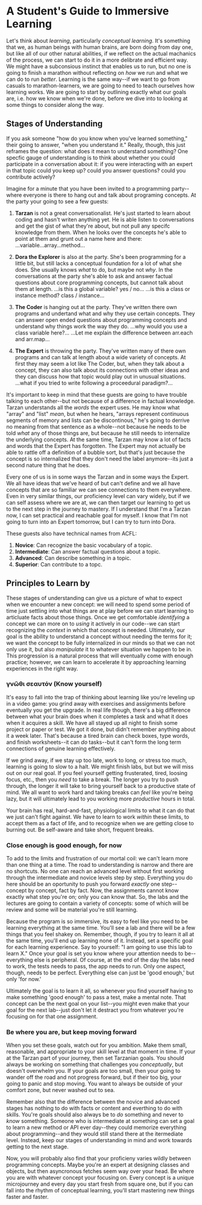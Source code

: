 # A Student's Guide to Immersive Learning

Let's think about *learning*, particularly *conceptual learning*. It's something that we, as human beings with human brains, are born doing from day one, but like all of our other natural abilities, if we reflect on the actual machanics of the process, we can start to do it in a more delibrate and efficient way. We might have a subconsious instinct that enables us to run, but no one is going to finish a marathon without reflecting on *how* we run and what we can do to run *better*. Learning is the same way--if we want to go from casuals to marathon-learners, we are going to need to teach ourselves how learning works. We are going to start by outlining exactly what our goals are, i.e. how we know when we're done, before we dive into to looking at some things to consider along the way.

## Stages of Understanding

If you ask someone "how do you know when you've learned something," their going to answer, "when you understand it." Really, though, this just reframes the question: what does it mean to understand something? One specfic gauge of understanding is to think about whether you could participate in a conversation about it: if you were interacting with an expert in that topic could you keep up? could you answer questions? could you contribute actively?

Imagine for a minute that you have been invited to a programming party--where everyone is there to hang out and talk about programing concepts. At the party your going to see a few guests:

1. **Tarzan** is not a great conversationalist. He's just started to learn about coding and hasn't writen anything yet. He is able listen to conversations and get the gist of what they're about, but not pull any specifc knowledge from them. When he looks over the concepts he's able to point at them and grunt out a name here and there: ...variable...array...method...

2. **Dora the Explorer** is also at the party. She's been programming for a little bit, but still lacks a conceptual foundation for a lot of what she does. She usually knows *what* to do, but maybe not *why*. In the conversations at the party she's able to ask and answer factual questions about core programming concepts, but cannot talk about them at length. ...is this a global variable? yes / no... ...is this a class or instance method? class / instance...

3. **The Coder** is hanging out at the party. They've written there own programs and undertand what and why they use certain concepts. They can answer open ended questions about programming concepts and understand why things work the way they do. ...why would you use a class variable here?... ...Let me explain the difference between arr.each and arr.map...

4. **The Expert** is throwing the party. They've written many of there own programs and can talk at length about a wide variety of concepts. At first they may seem a lot like The Coder, but, when they talk about a concept, they can also talk about its connections with other ideas and they can discuss how that topic would play out in unusual situations. ...what if you tried to write following a proceedural paradigm?...

It's important to keep in mind that these guests are going to have trouble talking to each other--but not because of a difference in factual knowledge. Tarzan understands all the *words* the expert uses. He may know what "array" and "list" *mean*, but when he hears, "arrays represent continuous segments of memory and lists can be discontinous," he's going to derrive no meaning from that sentence as a whole--not because he needs to be told *what* any of those things are, but because he still needs to internalize the underlying concepts. At the same time, Tarzan may know a lot of facts and words that the Expert has forgotten. The Expert may not actually be able to rattle off a definition of a bubble sort, but that's just because the concept is so internalized that they don't need the label anymore--its just a second nature thing that he does.

Every one of us is in some ways the Tarzan and in some ways the Expert. We all have ideas that we've heard of but can't define and we all have concepts that are so familiar we can see connections to them everywhere. Even in very similar things, our proficiency level can vary widely, but if we can self assess where we are at, we can then target our learning to get us to the next step in the journey to mastery. If I understand that I'm a Tarzan now, I can set practical and reachable goal for myself. I know that I'm not going to turn into an Expert tomorrow, but I can try to turn into Dora.

These guests also have technical names from ACFL:
1. **Novice**: Can recognize the basic vocabulary of a topic.
2. **Intermediate**: Can answer factual questions about a topic.
3. **Advanced**: Can describe something in a topic.
4. **Superior**: Can contribute to a topc.

## Principles to Learn by

These stages of understanding can give us a picture of what to expect when we encounter a new concept: we will need to spend some period of time just settling into what things are at play before we can start learning to articluate facts about those things. Once we get comfortable *identifying* a concept we can more on to *using* it actively in our code--we can start recognizing the *context* in which that concept is needed. Ultimately, our goal is the ability to understand a concept without needing the terms for it; we want the concept to be fully internalized in our minds so that we can not only use it, but also *manipulate* it to whatever situation we happen to be in. This progression is a natural process that will eventually come with enough practice; however, we can learn to accelerate it by approaching learning experiences in the right way. 

### γνῶθι σεαυτόν (Know yourself)

It's easy to fall into the trap of thinking about learning like you're leveling up in a video game: you grind away with exercises and assignments before eventually you get the upgrade. In real life though, there's a big difference between what your brain does when it completes a task and what it does when it acquires a skill. We have all stayed up all night to finish some project or paper or test. We got it done, but didn't remember anything about it a week later. That's because a tired brain can check boxes, type words, and finish worksheets--it can *do* tasks--but it can't form the long term connections of genuine learning effectively.

If we grind away, if we stay up too late, work to long, or stress too much, learning is going to slow to a halt. We might finish labs, but but we will miss out on our real goal. If you feel yourself getting frusterated, tired, loosing focus, etc., then you *need* to take a break. The longer you try to push through, the longer it will take to bring yourself back to a productive state of mind. We all want to work hard and taking breaks can *feel* like you're being lazy, but it will ultimately lead to you working more *productive* hours in total.

Your brain has real, hard-and-fast, physiological limits to what it can do that we just can't fight against. We have to learn to work *within* these limits, to accept them as a fact of life, and to recognize when we are getting close to burning out. Be self-aware and take short, frequent breaks.

### Close enough is good enough, for now

To add to the limits and frustration of our mortal coil: we can't learn more than one thing at a time. The road to understanding is narrow and there are no shortcuts. No one can reach an advanced level without first working through the intermediate and novice levels step by step. Everything you do here should be an oportunity to push you forward *exactly* one step--concept by concept, fact by fact. Now, the assignments cannot know exactly what step you're on; only you can know that. So, the labs and the lectures are going to contain a variety of concepts: some of which will be review and some will be material you're still learning.

Because the program is so immersive, its easy to feel like you need to be learning everything at the same time. You'll see a lab and there will be a few things that you feel shakey on. Remember, though, if you try to learn it all at the same time, you'll end up learning none of it. Instead, set a specific goal for each learning experience. Say to yourself: "I am going to use this lab to learn X." Once your goal is set you know where your attention needs to be--everything else is peripheral. Of course, at the end of the day the labs need to work, the tests needs to pass, the app needs to run. Only one aspect, though, needs to be perfect. Everything else can just be 'good enough,' but only 'for now.'

Ultimately the goal is to learn it all, so whenever you find yourself having to make something 'good enough' to pass a test, make a mental note. That concept can be the next goal on your list--you might even make that your goal for the next lab--just don't let it destract you from whatever you're focusing on for that one assignment.

### Be where you are, but keep moving forward

When you set these goals, watch out for you ambition. Make them small, reasonable, and appropriate to your skill level at that moment in time. If your at the Tarzan part of your journey, then set Tarzanian goals. You should always be working on something that challenges you *conceptually*, but doesn't overwhelm you. If your goals are too small, then your going to wander off the road and not progress forward, but if their too big, your going to panic and stop moving. You want to always be outside of your comfort zone, but never washed out to sea.

Remember also that the difference between the novice and advanced stages has nothing to do with facts or content and everthing to do with skills. You're goals should also always be to *do* something and never to *know* something. Someone who is intermediate at something can set a goal to learn a new method or API ever day--they could memorize everything about programming--and they would still stand there at the itermediate level. Instead, keep our stages of understanding in mind and work towards getting to the next stage.

Now, you will probably also find that your proficieny varies wildly between programming concepts. Maybe you're an expert at designing classes and objects, but then asyncronous fetches seem way over your head. Be where you are with whatever concept your focusing on. Every concept is a unique microjourney and every day you start fresh from square one, but if you can fall into the rhythm of conceptual learning, you'll start mastering new things faster and faster.
